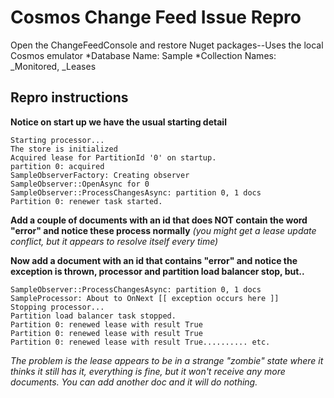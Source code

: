 # Cosmos Change Feed Issue Repro

Open the ChangeFeedConsole and restore Nuget packages--Uses the local Cosmos emulator 
*Database Name: Sample
*Collection Names: _Monitored, _Leases
	
## Repro instructions
**Notice on start up we have the usual starting detail**
```
Starting processor...
The store is initialized
Acquired lease for PartitionId '0' on startup.
partition 0: acquired
SampleObserverFactory: Creating observer
SampleObserver::OpenAsync for 0
SampleObserver::ProcessChangesAsync: partition 0, 1 docs
Partition 0: renewer task started.
```
**Add a couple of documents with an id that does NOT contain the word "error" and notice these process normally**
*(you might get a lease update conflict, but it appears to resolve itself every time)*

**Now add a document with an id that contains "error" and notice the exception is thrown, processor and partition load balancer stop, but..**
```
SampleObserver::ProcessChangesAsync: partition 0, 1 docs
SampleProcessor: About to OnNext [[ exception occurs here ]]
Stopping processor...
Partition load balancer task stopped.
Partition 0: renewed lease with result True
Partition 0: renewed lease with result True
Partition 0: renewed lease with result True.......... etc.
```
*The problem is the lease appears to be in a strange "zombie" state where it thinks it still has it, everything is fine, but it won't receive any more documents. You can add another doc and it will do nothing.*
	
	